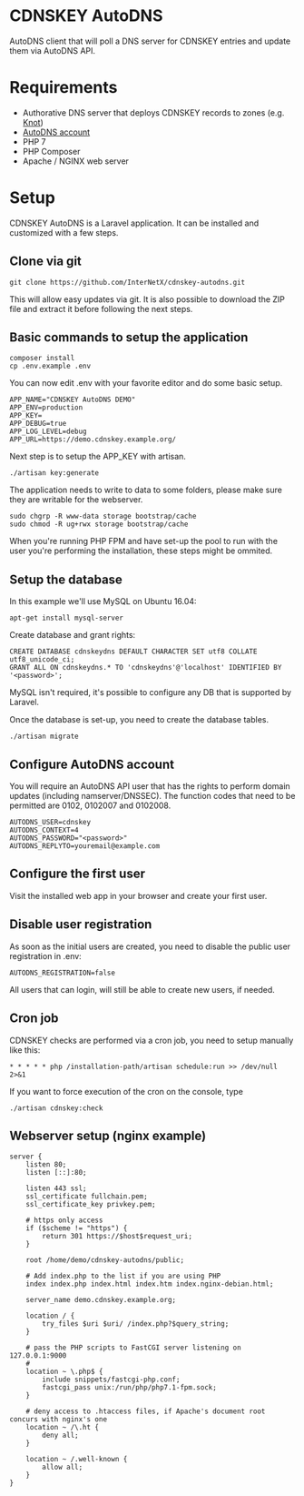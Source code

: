 # CDNSKEY AutoDNS
AutoDNS client that will poll a DNS server for CDNSKEY entries and update them via AutoDNS API.

# Requirements

* Authorative DNS server that deploys CDNSKEY records to zones (e.g. [Knot](https://www.knot-dns.cz/))
* [AutoDNS account](https://www.internetx.com/domains/autodns/)
* PHP 7
* PHP Composer
* Apache / NGINX web server

# Setup

CDNSKEY AutoDNS is a Laravel application. It can be installed and customized with a few steps.

## Clone via git

    git clone https://github.com/InterNetX/cdnskey-autodns.git

This will allow easy updates via git. It is also possible to download the ZIP file and extract it before following the next steps.

## Basic commands to setup the application

	composer install
	cp .env.example .env

You can now edit .env with your favorite editor and do some basic setup.

	APP_NAME="CDNSKEY AutoDNS DEMO"
	APP_ENV=production
	APP_KEY=
	APP_DEBUG=true
	APP_LOG_LEVEL=debug
	APP_URL=https://demo.cdnskey.example.org/

Next step is to setup the APP_KEY with artisan.

	./artisan key:generate

The application needs to write to data to some folders, please make sure they are writable for the webserver.

	sudo chgrp -R www-data storage bootstrap/cache
	sudo chmod -R ug+rwx storage bootstrap/cache

When you're running PHP FPM and have set-up the pool to run with the user you're performing the installation, these steps might be ommited.

## Setup the database

In this example we'll use MySQL on Ubuntu 16.04:

	apt-get install mysql-server

Create database and grant rights:

	CREATE DATABASE cdnskeydns DEFAULT CHARACTER SET utf8 COLLATE utf8_unicode_ci;
	GRANT ALL ON cdnskeydns.* TO 'cdnskeydns'@'localhost' IDENTIFIED BY '<password>';

MySQL isn't required, it's possible to configure any DB that is supported by Laravel.

Once the database is set-up, you need to create the database tables.

	./artisan migrate

## Configure AutoDNS account

You will require an AutoDNS API user that has the rights to perform domain updates (including namserver/DNSSEC). The function codes that need to be permitted are 0102, 0102007 and 0102008.

	AUTODNS_USER=cdnskey
	AUTODNS_CONTEXT=4
	AUTODNS_PASSWORD="<password>"
	AUTODNS_REPLYTO=youremail@example.com

## Configure the first user

Visit the installed web app in your browser and create your first user.

## Disable user registration

As soon as the initial users are created, you need to disable the public user registration in .env:

	AUTODNS_REGISTRATION=false

All users that can login, will still be able to create new users, if needed.

## Cron job

CDNSKEY checks are performed via a cron job, you need to setup manually like this:

	* * * * * php /installation-path/artisan schedule:run >> /dev/null 2>&1

If you want to force execution of the cron on the console, type

	./artisan cdnskey:check

## Webserver setup (nginx example)

	server {
		listen 80;
		listen [::]:80;
	
		listen 443 ssl;
		ssl_certificate fullchain.pem;
		ssl_certificate_key privkey.pem;
	
		# https only access
		if ($scheme != "https") {
			return 301 https://$host$request_uri;
		}
	
		root /home/demo/cdnskey-autodns/public;
	
		# Add index.php to the list if you are using PHP
		index index.php index.html index.htm index.nginx-debian.html;
	
		server_name demo.cdnskey.example.org;
	
		location / {
			try_files $uri $uri/ /index.php?$query_string;
		}
	
		# pass the PHP scripts to FastCGI server listening on 127.0.0.1:9000
		#
		location ~ \.php$ {
			include snippets/fastcgi-php.conf;
			fastcgi_pass unix:/run/php/php7.1-fpm.sock;
		}
	
		# deny access to .htaccess files, if Apache's document root concurs with nginx's one
		location ~ /\.ht {
			deny all;
		}
	
		location ~ /.well-known {
			allow all;
		}
	}

